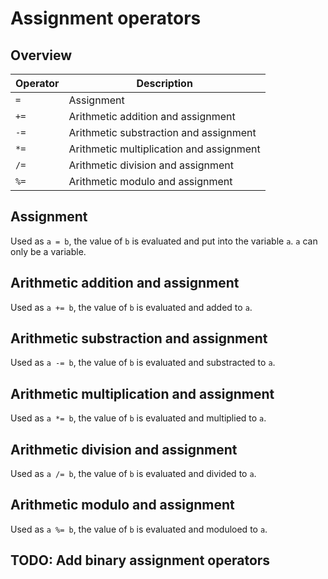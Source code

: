 # Assignment operators
## Overview
| Operator | Description                              |
| -------- | ---------------------------------------- |
| `=`      | Assignment                               |
| `+=`     | Arithmetic addition and assignment       |
| `-=`     | Arithmetic substraction and assignment   |
| `*=`     | Arithmetic multiplication and assignment |
| `/=`     | Arithmetic division and assignment       |
| `%=`     | Arithmetic modulo and assignment         |

## Assignment
Used as `a = b`, the value of `b` is evaluated and put into the variable `a`. `a` can only be a variable.

## Arithmetic addition and assignment
Used as `a += b`, the value of `b` is evaluated and added to `a`.

## Arithmetic substraction and assignment
Used as `a -= b`, the value of `b` is evaluated and substracted to `a`.

## Arithmetic multiplication and assignment
Used as `a *= b`, the value of `b` is evaluated and multiplied to `a`.

## Arithmetic division and assignment
Used as `a /= b`, the value of `b` is evaluated and divided to `a`.

## Arithmetic modulo and assignment
Used as `a %= b`, the value of `b` is evaluated and moduloed to `a`.

## TODO: Add binary assignment operators